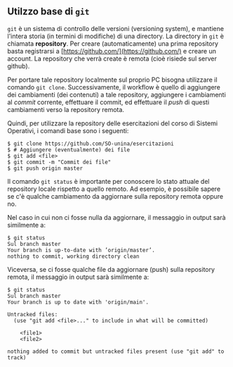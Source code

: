 ## Utilzzo base di ``git``

``git`` è un sistema di controllo delle versioni (versioning system), e mantiene l'intera storia (in termini di modifiche) di una directory.
La directory in ``git`` è chiamata **repository**.
Per creare (automaticamente) una prima repository basta registrarsi a [https://github.com/](https://github.com/) e creare un account. La repository che verrà create è remota (cioè risiede sul server github). 

Per portare tale repository localmente sul proprio PC bisogna utilizzare il comando ``git clone``. 
Successivamente, il workflow è quello di aggiungere dei cambiamenti (dei contenuti) a tale repository, aggiungere i cambiamenti al *commit* corrente, effettuare il commit, ed effettuare il *push* di questi cambiamenti verso la repository remota. 

Quindi, per utilizzare la repository delle esercitazioni del corso di Sistemi Operativi, i comandi base sono i seguenti:

```console
$ git clone https://github.com/SO-unina/esercitazioni$ # Aggiungere (eventualmente) dei file$ git add <file>
$ git commit -m "Commit dei file"
$ git push origin master
```

Il comando ``git status`` è importante per conoscere lo stato attuale del repository locale rispetto a quello remoto. Ad esempio, è possibile sapere se c'è qualche cambiamento da aggiornare sulla repository remota oppure no.

Nel caso in cui non ci fosse nulla da aggiornare, il messaggio in output sarà similmente a:

```console
$ git status
Sul branch masterYour branch is up-to-date with ’origin/master’.
nothing to commit, working directory clean```Viceversa, se ci fosse qualche file da aggiornare (push) sulla repository remota, il messaggio in output sarà similmente a:

```console$ git status
Sul branch master
Your branch is up to date with 'origin/main'.

Untracked files:
  (use "git add <file>..." to include in what will be committed)

	<file1>
	<file2>

nothing added to commit but untracked files present (use "git add" to track)
```